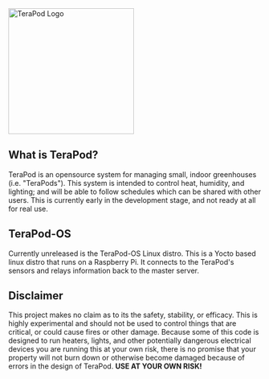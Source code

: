 <img src="https://raw.githubusercontent.com/mcanningjr/TeraPod/main/static/dist/img/TeraPod_logo.png" alt="TeraPod Logo" width="250"/>

## What is TeraPod?
TeraPod is an opensource system for managing small, indoor greenhouses (i.e. "TeraPods"). This system is intended to
control heat, humidity, and lighting; and will be able to follow schedules which can be shared with other users. This is currently early in the development stage, and not ready at all for real use.

## TeraPod-OS
Currently unreleased is the TeraPod-OS Linux distro.
This is a Yocto based linux distro that runs on a Raspberry Pi. It connects to the TeraPod's sensors and relays
information back to the master server.

## Disclaimer
This project makes no claim as to its the safety, stability, or efficacy. This is highly experimental and should
not be used to control things that are critical, or could cause fires or other damage. Because some of this code
is designed to run heaters, lights, and other potentially dangerous electrical devices you are running this at your
own risk, there is no promise that your property will not burn down or otherwise become damaged because of errors in
the design of TeraPod. **USE AT YOUR OWN RISK!**
